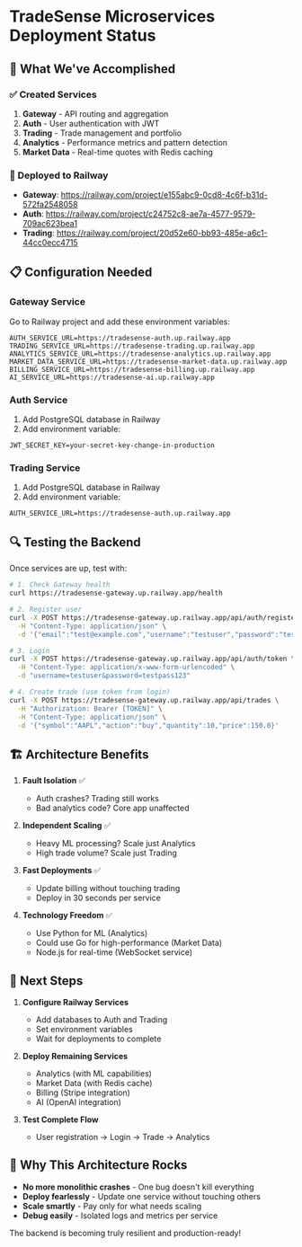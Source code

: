# TradeSense Microservices Deployment Status

## 🚀 What We've Accomplished

### ✅ Created Services
1. **Gateway** - API routing and aggregation
2. **Auth** - User authentication with JWT
3. **Trading** - Trade management and portfolio
4. **Analytics** - Performance metrics and pattern detection
5. **Market Data** - Real-time quotes with Redis caching

### 🔄 Deployed to Railway
- **Gateway**: https://railway.com/project/e155abc9-0cd8-4c6f-b31d-572fa2548058
- **Auth**: https://railway.com/project/c24752c8-ae7a-4577-9579-709ac623bea1
- **Trading**: https://railway.com/project/20d52e60-bb93-485e-a6c1-44cc0ecc4715

## 📋 Configuration Needed

### Gateway Service
Go to Railway project and add these environment variables:
```
AUTH_SERVICE_URL=https://tradesense-auth.up.railway.app
TRADING_SERVICE_URL=https://tradesense-trading.up.railway.app
ANALYTICS_SERVICE_URL=https://tradesense-analytics.up.railway.app
MARKET_DATA_SERVICE_URL=https://tradesense-market-data.up.railway.app
BILLING_SERVICE_URL=https://tradesense-billing.up.railway.app
AI_SERVICE_URL=https://tradesense-ai.up.railway.app
```

### Auth Service
1. Add PostgreSQL database in Railway
2. Add environment variable:
```
JWT_SECRET_KEY=your-secret-key-change-in-production
```

### Trading Service
1. Add PostgreSQL database in Railway
2. Add environment variable:
```
AUTH_SERVICE_URL=https://tradesense-auth.up.railway.app
```

## 🔍 Testing the Backend

Once services are up, test with:

```bash
# 1. Check Gateway health
curl https://tradesense-gateway.up.railway.app/health

# 2. Register user
curl -X POST https://tradesense-gateway.up.railway.app/api/auth/register \
  -H "Content-Type: application/json" \
  -d '{"email":"test@example.com","username":"testuser","password":"testpass123"}'

# 3. Login
curl -X POST https://tradesense-gateway.up.railway.app/api/auth/token \
  -H "Content-Type: application/x-www-form-urlencoded" \
  -d "username=testuser&password=testpass123"

# 4. Create trade (use token from login)
curl -X POST https://tradesense-gateway.up.railway.app/api/trades \
  -H "Authorization: Bearer [TOKEN]" \
  -H "Content-Type: application/json" \
  -d '{"symbol":"AAPL","action":"buy","quantity":10,"price":150.0}'
```

## 🏗️ Architecture Benefits

1. **Fault Isolation** ✅
   - Auth crashes? Trading still works
   - Bad analytics code? Core app unaffected

2. **Independent Scaling** ✅
   - Heavy ML processing? Scale just Analytics
   - High trade volume? Scale just Trading

3. **Fast Deployments** ✅
   - Update billing without touching trading
   - Deploy in 30 seconds per service

4. **Technology Freedom** ✅
   - Use Python for ML (Analytics)
   - Could use Go for high-performance (Market Data)
   - Node.js for real-time (WebSocket service)

## 🎯 Next Steps

1. **Configure Railway Services**
   - Add databases to Auth and Trading
   - Set environment variables
   - Wait for deployments to complete

2. **Deploy Remaining Services**
   - Analytics (with ML capabilities)
   - Market Data (with Redis cache)
   - Billing (Stripe integration)
   - AI (OpenAI integration)

3. **Test Complete Flow**
   - User registration → Login → Trade → Analytics

## 💪 Why This Architecture Rocks

- **No more monolithic crashes** - One bug doesn't kill everything
- **Deploy fearlessly** - Update one service without touching others
- **Scale smartly** - Pay only for what needs scaling
- **Debug easily** - Isolated logs and metrics per service

The backend is becoming truly resilient and production-ready!